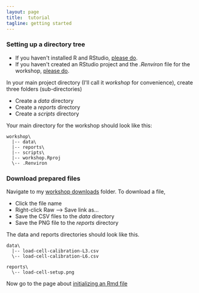 ```yaml
---
layout: page
title:  tutorial
tagline: getting started
---
```


### Setting up a directory tree

- If you haven't installed R and RStudio, [please do](https://github.com/DSR-RHIT/install-R-and-RStudio/blob/master/pages/install_R.md). 
- If you haven't created an RStudio project and the *.Renviron* file for the workshop, [please do](https://github.com/DSR-RHIT/install-R-and-RStudio/blob/master/pages/setup_R_project.md). 


In your main project directory (I'll call it *workshop* for convenience), create three folders (sub-directories)

- Create a *data* directory
- Create a *reports* directory
- Create a *scripts* directory

Your main directory for the workshop should look like this: 

```
workshop\
  |-- data\
  |-- reports\
  |-- scripts\
  |-- workshop.Rproj
  \-- .Renviron
```

### Download prepared files 
 
Navigate to my [workshop downloads](https://github.com/DSR-RHIT/creating-reproducible-reports/tree/gh-pages/assets/downloads) folder. To download a file, 

- Click the file name 
- Right-click Raw --> Save link as... 
- Save the CSV files to the *data* directory 
- Save the PNG file to the *reports* directory 

The data and reports directories should look like this. 

```
data\
  |-- load-cell-calibration-L3.csv
  \-- load-cell-calibration-L6.csv
  
reports\
  \-- load-cell-setup.png
```

Now go to the page about [initializing an Rmd file](initialize-Rmd.html)
